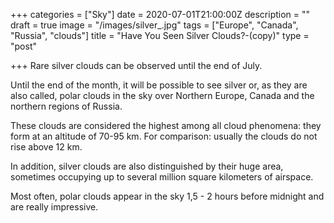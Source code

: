+++
categories = ["Sky"]
date = 2020-07-01T21:00:00Z
description = ""
draft = true
image = "/images/silver_.jpg"
tags = ["Europe", "Canada", "Russia", "clouds"]
title = "Have You Seen Silver Clouds?-(copy)"
type = "post"

+++
Rare silver clouds can be observed until the end of July.

Until the end of the month, it will be possible to see silver or, as they are also called, polar clouds in the sky over Northern Europe, Canada and the northern regions of Russia.

These clouds are considered the highest among all cloud phenomena: they form at an altitude of 70-95 km. For comparison: usually the clouds do not rise above 12 km.

In addition, silver clouds are also distinguished by their huge area, sometimes occupying up to several million square kilometers of airspace.

Most often, polar clouds appear in the sky 1,5 - 2 hours before midnight and are really impressive.